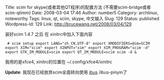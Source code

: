 Title: scim for skype(或者其他QT程序)的配置方法 (不需要scim-bridge或者scim-qtimm)
Date: 2008-03-04 17:46
Author: number5
Category: archlinux, noteworthy
Tags: linux, qt, scim, skype, 中文输入
Slug: 129
Status: published
Wordpress-Id: 129
Link: http://brucewang.net/2008/03/04/129

装好scim 1.4.7 之后 在 xinitrc中加入下面内容  

` # scim setup export LANG="zh_CN.UTF-8" export XMODIFIERS=@im=SCIM export XIM="scim" export XINPUT="xim" export XIM_PROGRAM="scim -d" export GTK_IM_MODULE=scim export QT_IM_MODULE=scim scim -d &`

我用的是xfce4, xinitrc的位置在 \~/.config/xfce4/xinitrc

**Update**: 我现在已经放弃scim全面转向使用
[ibus](http://code.google.com/p/ibus/ "Intelligent Input Bus for Linux / Unix OS")
/ibus-pinyin了
